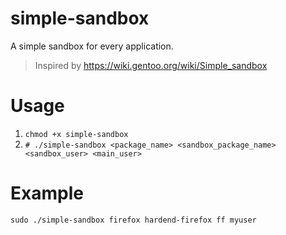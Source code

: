 # simple-sandbox
A simple sandbox for every application.

> Inspired by <https://wiki.gentoo.org/wiki/Simple_sandbox>

# Usage
1. `chmod +x simple-sandbox`
2. `# ./simple-sandbox <package_name> <sandbox_package_name> <sandbox_user> <main_user>` 

# Example
```
sudo ./simple-sandbox firefox hardend-firefox ff myuser
```
